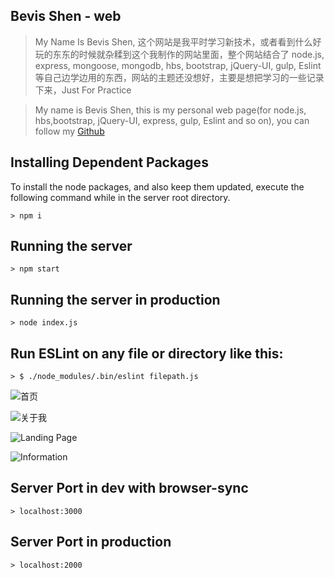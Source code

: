 ## Bevis Shen - web

> My Name Is Bevis Shen, 这个网站是我平时学习新技术，或者看到什么好玩的东东的时候就杂糅到这个我制作的网站里面，整个网站结合了 node.js, express, mongoose, mongodb, hbs, bootstrap, jQuery-UI, gulp, Eslint 等自己边学边用的东西，网站的主题还没想好，主要是想把学习的一些记录下来，Just For Practice

> My name is Bevis Shen, this is my personal web page(for node.js, hbs,bootstrap, jQuery-UI, express, gulp, Eslint and so on), you can follow my [Github](https://github.com/utopia1991)

## Installing Dependent Packages

To install the node packages, and also keep them updated, execute the following command while in the server root directory.

```
> npm i
```

## Running the server

```
> npm start
```

## Running the server in production

```
> node index.js
```

## Run ESLint on any file or directory like this:

```
> $ ./node_modules/.bin/eslint filepath.js
```

![首页](public/images/demo/index.jpg "首页")

![关于我](public/images/demo/about.jpg "关于我")

![Landing Page](public/images/demo/landingPage.jpg "Landing Page")

![Information](public/images/demo/information.jpg "Information")

## Server Port in dev with browser-sync

```
> localhost:3000
```

## Server Port in production

```
> localhost:2000
```
